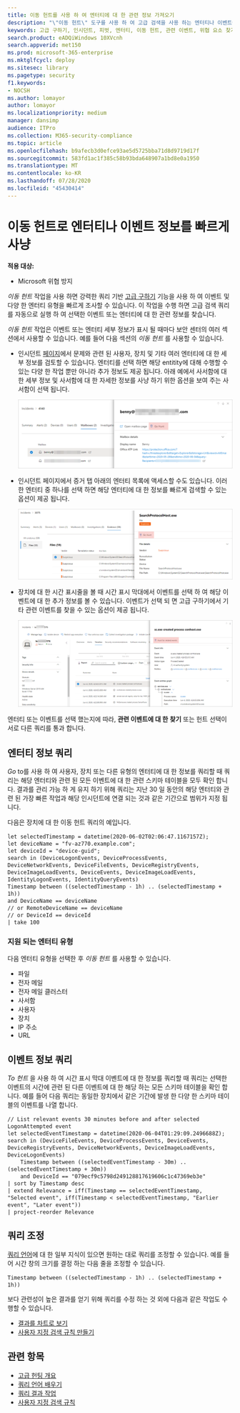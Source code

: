 ```yaml
---
title: 이동 헌트를 사용 하 여 엔터티에 대 한 관련 정보 가져오기
description: "\"이동 헌트\" 도구를 사용 하 여 고급 검색을 사용 하는 엔터티나 이벤트에 대 한 관련 정보를 빠르게 쿼리 하는 방법을 알아봅니다."
keywords: 고급 구하기, 인시던트, 피벗, 엔터티, 이동 헌트, 관련 이벤트, 위협 요소 찾기, 사이버 위협 구하기, 검색, 쿼리, 원격 분석, Microsoft 365, Microsoft Threat Protection
search.product: eADQiWindows 10XVcnh
search.appverid: met150
ms.prod: microsoft-365-enterprise
ms.mktglfcycl: deploy
ms.sitesec: library
ms.pagetype: security
f1.keywords:
- NOCSH
ms.author: lomayor
author: lomayor
ms.localizationpriority: medium
manager: dansimp
audience: ITPro
ms.collection: M365-security-compliance
ms.topic: article
ms.openlocfilehash: b9afecb3d0efce93ae5d5725bba71d8d9719d17f
ms.sourcegitcommit: 583fd1ac1f385c58b93bda648907a1bd8e0a1950
ms.translationtype: MT
ms.contentlocale: ko-KR
ms.lasthandoff: 07/28/2020
ms.locfileid: "45430414"
---
```

# <a name="quickly-hunt-for-entity-or-event-information-with-go-hunt"></a>이동 헌트로 엔터티나 이벤트 정보를 빠르게 사냥

**적용 대상:**
- Microsoft 위협 방지

*이동 헌트* 작업을 사용 하면 강력한 쿼리 기반 [고급 구하기](advanced-hunting-overview.md) 기능을 사용 하 여 이벤트 및 다양 한 엔터티 유형을 빠르게 조사할 수 있습니다. 이 작업을 수행 하면 고급 검색 쿼리를 자동으로 실행 하 여 선택한 이벤트 또는 엔터티에 대 한 관련 정보를 찾습니다.

*이동 헌트* 작업은 이벤트 또는 엔터티 세부 정보가 표시 될 때마다 보안 센터의 여러 섹션에서 사용할 수 있습니다. 예를 들어 다음 섹션의 *이동 헌트* 를 사용할 수 있습니다.

- 인시던트 [페이지](investigate-incidents.md#incident-overview)에서 문제와 관련 된 사용자, 장치 및 기타 여러 엔터티에 대 한 세부 정보를 검토할 수 있습니다. 엔터티를 선택 하면 해당 entitity에 대해 수행할 수 있는 다양 한 작업 뿐만 아니라 추가 정보도 제공 됩니다. 아래 예에서 사서함에 대 한 세부 정보 및 사서함에 대 한 자세한 정보를 사냥 하기 위한 옵션을 보여 주는 사서함이 선택 됩니다.

    ![이동 헌트 옵션을 사용 하 여 사서함 세부 정보를 보여 주는 이미지](../../media/mtp-ah/go-hunt-email.png)

- 인시던트 페이지에서 증거 탭 아래의 엔터티 목록에 액세스할 수도 있습니다. 이러한 엔터티 중 하나를 선택 하면 해당 엔터티에 대 한 정보를 빠르게 검색할 수 있는 옵션이 제공 됩니다.

    ![증거 탭의 이동 헌트 옵션을 사용 하 여 선택한 파일을 보여 주는 이미지](../../media/mtp-ah/go-hunt-evidence-file.png)


- 장치에 대 한 시간 표시줄을 볼 때 시간 표시 막대에서 이벤트를 선택 하 여 해당 이벤트에 대 한 추가 정보를 볼 수 있습니다. 이벤트가 선택 되 면 고급 구하기에서 기타 관련 이벤트를 찾을 수 있는 옵션이 제공 됩니다.

    ![이동 헌트 옵션을 사용한 이벤트 세부 정보를 보여 주는 이미지](../../media/mtp-ah/go-hunt-event.png)

엔터티 또는 이벤트를 선택 했는지에 따라, **관련 이벤트에 대 한** **찾기** 또는 헌트 선택이 서로 다른 쿼리를 통과 합니다.

## <a name="query-for-entity-information"></a>엔터티 정보 쿼리
*Go* to를 사용 하 여 사용자, 장치 또는 다른 유형의 엔터티에 대 한 정보를 쿼리할 때 쿼리는 해당 엔터티와 관련 된 모든 이벤트에 대 한 관련 스키마 테이블을 모두 확인 합니다. 결과를 관리 가능 하 게 유지 하기 위해 쿼리는 지난 30 일 동안의 해당 엔터티와 관련 된 가장 빠른 작업과 해당 인시던트에 연결 되는 것과 같은 기간으로 범위가 지정 됩니다.

다음은 장치에 대 한 이동 헌트 쿼리의 예입니다.

```kusto
let selectedTimestamp = datetime(2020-06-02T02:06:47.1167157Z);
let deviceName = "fv-az770.example.com";
let deviceId = "device-guid";
search in (DeviceLogonEvents, DeviceProcessEvents, DeviceNetworkEvents, DeviceFileEvents, DeviceRegistryEvents, DeviceImageLoadEvents, DeviceEvents, DeviceImageLoadEvents, IdentityLogonEvents, IdentityQueryEvents)
Timestamp between ((selectedTimestamp - 1h) .. (selectedTimestamp + 1h))
and DeviceName == deviceName
// or RemoteDeviceName == deviceName
// or DeviceId == deviceId
| take 100
```
### <a name="supported-entity-types"></a>지원 되는 엔터티 유형
다음 엔터티 유형을 선택한 후 *이동 헌트* 를 사용할 수 있습니다.

- 파일
- 전자 메일
- 전자 메일 클러스터
- 사서함
- 사용자
- 장치
- IP 주소
- URL

## <a name="query-for-event-information"></a>이벤트 정보 쿼리
*To 헌트* 을 사용 하 여 시간 표시 막대 이벤트에 대 한 정보를 쿼리할 때 쿼리는 선택한 이벤트의 시간에 관련 된 다른 이벤트에 대 한 해당 하는 모든 스키마 테이블을 확인 합니다. 예를 들어 다음 쿼리는 동일한 장치에서 같은 기간에 발생 한 다양 한 스키마 테이블의 이벤트를 나열 합니다.

```kusto
// List relevant events 30 minutes before and after selected LogonAttempted event
let selectedEventTimestamp = datetime(2020-06-04T01:29:09.2496688Z);
search in (DeviceFileEvents, DeviceProcessEvents, DeviceEvents, DeviceRegistryEvents, DeviceNetworkEvents, DeviceImageLoadEvents, DeviceLogonEvents)
    Timestamp between ((selectedEventTimestamp - 30m) .. (selectedEventTimestamp + 30m))
    and DeviceId == "079ecf9c5798d249128817619606c1c47369eb3e"
| sort by Timestamp desc
| extend Relevance = iff(Timestamp == selectedEventTimestamp, "Selected event", iff(Timestamp < selectedEventTimestamp, "Earlier event", "Later event"))
| project-reorder Relevance
```

## <a name="adjust-the-query"></a>쿼리 조정
[쿼리 언어](advanced-hunting-query-language.md)에 대 한 일부 지식이 있으면 원하는 대로 쿼리를 조정할 수 있습니다. 예를 들어 시간 창의 크기를 결정 하는 다음 줄을 조정할 수 있습니다.

```kusto
Timestamp between ((selectedTimestamp - 1h) .. (selectedTimestamp + 1h))
```

보다 관련성이 높은 결과를 얻기 위해 쿼리를 수정 하는 것 외에 다음과 같은 작업도 수행할 수 있습니다.
- [결과를 차트로 보기](advanced-hunting-query-results.md#view-query-results-as-a-table-or-chart)
- [사용자 지정 검색 규칙 만들기](custom-detection-rules.md)

## <a name="related-topics"></a>관련 항목
- [고급 헌팅 개요](advanced-hunting-overview.md)
- [쿼리 언어 배우기](advanced-hunting-query-language.md)
- [쿼리 결과 작업](advanced-hunting-query-results.md)
- [사용자 지정 검색 규칙](custom-detection-rules.md)